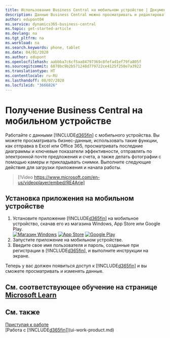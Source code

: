 ```yaml
---
title: Использование Business Central на мобильном устройстве | Документация Майкрософт
description: Данные Business Central можно просматривать и редактировать на телефоне или планшете.
author: edupont04
ms.service: dynamics365-business-central
ms.topic: get-started-article
ms.devlang: na
ms.tgt_pltfrm: na
ms.workload: na
ms.search.keywords: phone, tablet
ms.date: 04/01/2020
ms.author: edupont
ms.openlocfilehash: aabbba7c6cf5aa84797369c8fefad1ef79fa805f
ms.sourcegitcommit: 6078bc9b2b571248d779722ce4125f250e7a3922
ms.translationtype: HT
ms.contentlocale: ru-RU
ms.lasthandoff: 08/07/2020
ms.locfileid: "3666826"
---
```

# <a name="getting-business-central-on-your-mobile-device"></a>Получение Business Central на мобильном устройстве
Работайте с данными [!INCLUDE[d365fin](includes/d365fin_md.md)] с мобильного устройства. Вы можете просматривать бизнес-данные, использовать такие функции, как отправка в Excel или Office 365, просматривать последние диаграммы и ключевые показатели эффективности, отправлять по электронной почте предложения и счета, а также делать фотографии с помощью камеры и прикладывать снимки. Выполните следующие действия для загрузки приложения и начала работы.

> [!Video https://www.microsoft.com/en-us/videoplayer/embed/RE4Arje]

## <a name="to-get-the-app-on-my-mobile-device"></a>Установка приложения на мобильном устройстве
1. Установите приложение [!INCLUDE[d365fin](includes/d365fin_md.md)] на мобильное устройство, скачав его из магазина Windows, App Store или Google Play.  
[![Магазин Windows](./media/install-mobile-app/windowsstore.png)](https://go.microsoft.com/fwlink/?LinkId=734848)
[![App Store](./media/install-mobile-app/appstore.png)](https://go.microsoft.com/fwlink/?LinkId=734847) [![Google Play](./media/install-mobile-app/googleplay.png)](https://go.microsoft.com/fwlink/?LinkId=734849)  
2. Запустите приложение на мобильном устройстве.
3. Введите свое имя пользователя и пароль, созданные при регистрации в [!INCLUDE[d365fin](includes/d365fin_md.md)], и выполните инструкции на экране.

Теперь у вас должен появиться доступ к [!INCLUDE[d365fin](includes/d365fin_md.md)] и вы сможете просматривать и изменять данные.

## <a name="see-related-training-at-microsoft-learn"></a>См. соответствующее обучение на странице [Microsoft Learn](/learn/modules/alternative-interfaces-dynamics-365-business-central/index)

## <a name="see-also"></a>См. также
[Приступая к работе](product-get-started.md)  
[Работа с [!INCLUDE[d365fin](includes/d365fin_md.md)]](ui-work-product.md)  
